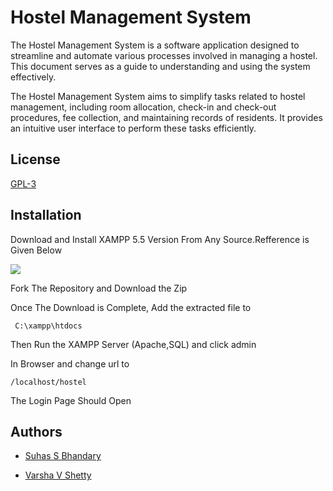 
# Hostel Management System

The Hostel Management System is a software application designed to streamline and automate various processes involved in managing a hostel. This document serves as a guide to understanding and using the system effectively.

The Hostel Management System aims to simplify tasks related to hostel management, including room allocation, check-in and check-out procedures, fee collection, and maintaining records of residents. It provides an intuitive user interface to perform these tasks efficiently.


## License

[GPL-3](https://choosealicense.com/licenses/gpl-3.0/)


## Installation

Download and Install XAMPP 5.5 Version From Any Source.Refference is Given Below

[![](https://upload.wikimedia.org/wikipedia/commons/d/dc/XAMPP_Logo.png)](https://sourceforge.net/projects/xampp/files/XAMPP%20Windows/5.5.19/)

Fork The Repository and Download the Zip

Once The Download is Complete, Add the extracted file to


```
 C:\xampp\htdocs
```
Then Run the XAMPP Server (Apache,SQL) and click admin 

In Browser and change url to
```
/localhost/hostel
```

The Login Page Should Open


## Authors

- [Suhas S Bhandary](https://www.github.com/kinderasteroid)

- [Varsha V Shetty](https://www.github.com/varshavshetty)

